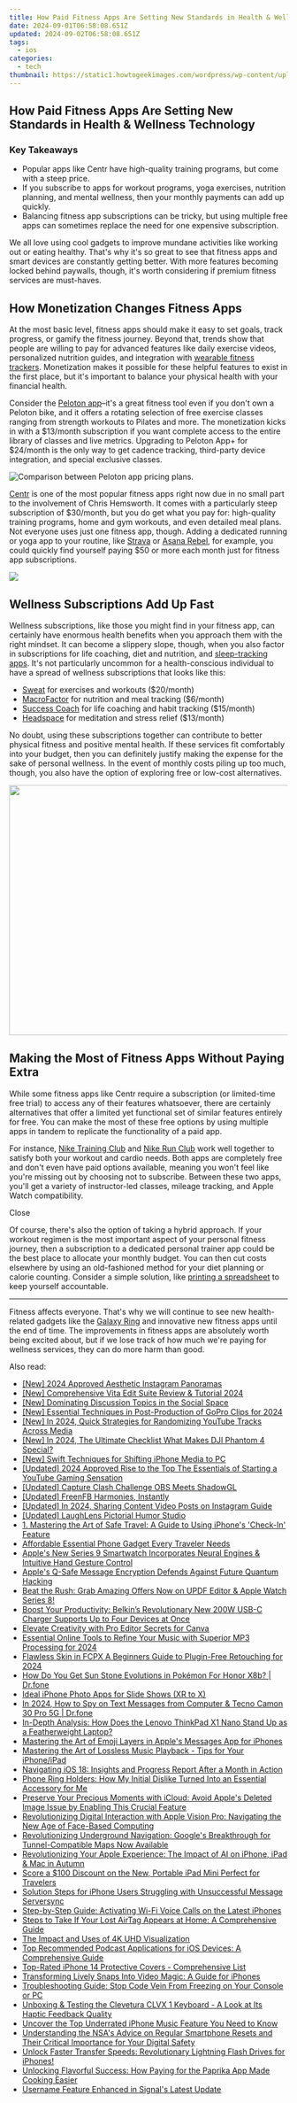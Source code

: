 ```yaml
---
title: How Paid Fitness Apps Are Setting New Standards in Health & Wellness Technology
date: 2024-09-01T06:58:08.651Z
updated: 2024-09-02T06:58:08.651Z
tags:
  - ios
categories:
  - tech
thumbnail: https://static1.howtogeekimages.com/wordpress/wp-content/uploads/2024/08/a-smartphone-with-a-workout-app-and-some-gym-equipment-around-it.jpg
---
```


## How Paid Fitness Apps Are Setting New Standards in Health & Wellness Technology

### Key Takeaways

* Popular apps like Centr have high-quality training programs, but come with a steep price.
* If you subscribe to apps for workout programs, yoga exercises, nutrition planning, and mental wellness, then your monthly payments can add up quickly.
* Balancing fitness app subscriptions can be tricky, but using multiple free apps can sometimes replace the need for one expensive subscription.

 We all love using cool gadgets to improve mundane activities like working out or eating healthy. That's why it's so great to see that fitness apps and smart devices are constantly getting better. With more features becoming locked behind paywalls, though, it's worth considering if premium fitness services are must-haves.

##  How Monetization Changes Fitness Apps

 At the most basic level, fitness apps should make it easy to set goals, track progress, or gamify the fitness journey. Beyond that, trends show that people are willing to pay for advanced features like daily exercise videos, personalized nutrition guides, and integration with [wearable fitness trackers](https://some-techniques.techidaily.com/new-health-advocacy-through-strategic-social-media-plays/). Monetization makes it possible for these helpful features to exist in the first place, but it's important to balance your physical health with your financial health.

 Consider the [Peloton app](https://www.anrdoezrs.net/links/3607085/type/dlg/sid/UUhtgUeUpU2004236/https://play.google.com/store/apps/details?id=com.onepeloton.callisto&hl=en%5FUS)–it's a great fitness tool even if you don't own a Peloton bike, and it offers a rotating selection of free exercise classes ranging from strength workouts to Pilates and more. The monetization kicks in with a $13/month subscription if you want complete access to the entire library of classes and live metrics. Upgrading to Peloton App+ for $24/month is the only way to get cadence tracking, third-party device integration, and special exclusive classes.

![Comparison between Peloton app pricing plans.](https://static1.howtogeekimages.com/wordpress/wp-content/uploads/2024/07/comparison-between-peloton-app-pricing-plans.png) 

[Centr](https://www.anrdoezrs.net/links/3607085/type/dlg/sid/UUhtgUeUpU2004236/https://play.google.com/store/search?q=centr&c=apps&hl=en%5FUS) is one of the most popular fitness apps right now due in no small part to the involvement of Chris Hemsworth. It comes with a particularly steep subscription of $30/month, but you do get what you pay for: high-quality training programs, home and gym workouts, and even detailed meal plans. Not everyone uses just one fitness app, though. Adding a dedicated running or yoga app to your routine, like [Strava](https://www.anrdoezrs.net/links/3607085/type/dlg/sid/UUhtgUeUpU2004236/https://play.google.com/store/search?q=srava&c=apps&hl=en%5FUS) or [Asana Rebel](https://www.anrdoezrs.net/links/3607085/type/dlg/sid/UUhtgUeUpU2004236/https://play.google.com/store/search?q=asana+rebel&c=apps&hl=en%5FUS), for example, you could quickly find yourself paying $50 or more each month just for fitness app subscriptions.

<!-- affiliate ads begin -->
<a href="https://shop.copernic.com/order/checkout.php?PRODS=41033095&QTY=1&AFFILIATE=108875&CART=1"><img src="https://secure.2checkout.com/images/merchant/8d30aa96e72440759f74bd2306c1fa3d/Copernic-2023-Affiliate-728x90-Advanced-3YR.png" border="0"></a>
<!-- affiliate ads end -->
##  Wellness Subscriptions Add Up Fast

 Wellness subscriptions, like those you might find in your fitness app, can certainly have enormous health benefits when you approach them with the right mindset. It can become a slippery slope, though, when you also factor in subscriptions for life coaching, diet and nutrition, and [sleep-tracking apps](https://screen-mirroring-recording.techidaily.com/which-frame-rate-is-ideal-analyzing-benefits-of-30fps-and-60fps-for-2024/). It's not particularly uncommon for a health-conscious individual to have a spread of wellness subscriptions that looks like this:

* [Sweat](https://www.anrdoezrs.net/links/3607085/type/dlg/sid/UUhtgUeUpU2004236/https://play.google.com/store/search?q=sweat&c=apps&hl=en%5FUS) for exercises and workouts ($20/month)
* [MacroFactor](https://www.anrdoezrs.net/links/3607085/type/dlg/sid/UUhtgUeUpU2004236/https://play.google.com/store/search?q=macrofactor&c=apps&hl=en%5FUS) for nutrition and meal tracking ($6/month)
* [Success Coach](https://www.anrdoezrs.net/links/3607085/type/dlg/sid/UUhtgUeUpU2004236/https://play.google.com/store/apps/details?id=com.way4app.successwizard&hl=en%5FUS) for life coaching and habit tracking ($15/month)
* [Headspace](https://www.anrdoezrs.net/links/3607085/type/dlg/sid/UUhtgUeUpU2004236/https://play.google.com/store/search?q=headspace&c=apps&hl=en%5FUS) for meditation and stress relief ($13/month)

 No doubt, using these subscriptions together can contribute to better physical fitness and positive mental health. If these services fit comfortably into your budget, then you can definitely justify making the expense for the sake of personal wellness. In the event of monthly costs piling up too much, though, you also have the option of exploring free or low-cost alternatives.

<!-- affiliate ads begin -->
<a href="https://ukaidot.sjv.io/c/5597632/1793234/19578" target="_top" id="1793234"><img src="//a.impactradius-go.com/display-ad/19578-1793234" border="0" alt="" width="678" height="452"/></a><img height="0" width="0" src="https://imp.pxf.io/i/5597632/1793234/19578" style="position:absolute;visibility:hidden;" border="0" />
<!-- affiliate ads end -->
##  Making the Most of Fitness Apps Without Paying Extra

 While some fitness apps like Centr require a subscription (or limited-time free trial) to access any of their features whatsoever, there are certainly alternatives that offer a limited yet functional set of similar features entirely for free. You can make the most of these free options by using multiple apps in tandem to replicate the functionality of a paid app.

 For instance, [Nike Training Club](https://apps.apple.com/us/app/nike-training-club-wellness/id301521403) and [Nike Run Club](https://apps.apple.com/us/app/nike-run-club-running-coach/id387771637) work well together to satisfy both your workout and cardio needs. Both apps are completely free and don't even have paid options available, meaning you won't feel like you're missing out by choosing not to subscribe. Between these two apps, you'll get a variety of instructor-led classes, mileage tracking, and Apple Watch compatibility.

Close 

 Of course, there's also the option of taking a hybrid approach. If your workout regimen is the most important aspect of your personal fitness journey, then a subscription to a dedicated personal trainer app could be the best place to allocate your monthly budget. You can then cut costs elsewhere by using an old-fashioned method for your diet planning or calorie counting. Consider a simple solution, like [printing a spreadsheet](https://youtube-data.techidaily.com/n-2024-unraveling-the-mystery-of-disappearing-youtube-shorts-thumbnails/) to keep yourself accountable.

---

 Fitness affects everyone. That's why we will continue to see new health-related gadgets like the [Galaxy Ring](https://video-capture.techidaily.com/essential-knowledge-how-io-screen-recorder-works/) and innovative new fitness apps until the end of time. The improvements in fitness apps are absolutely worth being excited about, but if we lose track of how much we're paying for wellness services, they can do more harm than good.

<ins class="adsbygoogle"
     style="display:block"
     data-ad-format="autorelaxed"
     data-ad-client="ca-pub-7571918770474297"
     data-ad-slot="1223367746"></ins>



<ins class="adsbygoogle"
     style="display:block"
     data-ad-client="ca-pub-7571918770474297"
     data-ad-slot="8358498916"
     data-ad-format="auto"
     data-full-width-responsive="true"></ins>

<span class="atpl-alsoreadstyle">Also read:</span>
<div><ul>
<li><a href="https://instagram-video-recordings.techidaily.com/new-2024-approved-aesthetic-instagram-panoramas/"><u>[New] 2024 Approved  Aesthetic Instagram Panoramas</u></a></li>
<li><a href="https://extra-resources.techidaily.com/new-comprehensive-vita-edit-suite-review-and-tutorial-2024/"><u>[New] Comprehensive Vita Edit Suite Review & Tutorial 2024</u></a></li>
<li><a href="https://youtube-videos.techidaily.com/new-dominating-discussion-topics-in-the-social-space/"><u>[New] Dominating Discussion Topics in the Social Space</u></a></li>
<li><a href="https://fox-access.techidaily.com/new-essential-techniques-in-post-production-of-gopro-clips-for-2024/"><u>[New] Essential Techniques in Post-Production of GoPro Clips for 2024</u></a></li>
<li><a href="https://youtube-docs.techidaily.com/n-2024-quick-strategies-for-randomizing-youtube-tracks-across-media/"><u>[New] In 2024, Quick Strategies for Randomizing YouTube Tracks Across Media</u></a></li>
<li><a href="https://fox-links.techidaily.com/new-in-2024-the-ultimate-checklist-what-makes-dji-phantom-4-special/"><u>[New] In 2024, The Ultimate Checklist  What Makes DJI Phantom 4 Special?</u></a></li>
<li><a href="https://some-guidance.techidaily.com/new-swift-techniques-for-shifting-iphone-media-to-pc/"><u>[New] Swift Techniques for Shifting iPhone Media to PC</u></a></li>
<li><a href="https://youtube-sure.techidaily.com/ed-2024-approved-rise-to-the-top-the-essentials-of-starting-a-youtube-gaming-sensation/"><u>[Updated] 2024 Approved  Rise to the Top  The Essentials of Starting a YouTube Gaming Sensation</u></a></li>
<li><a href="https://remote-screen-capture.techidaily.com/updated-capture-clash-challenge-obs-meets-shadowgl/"><u>[Updated] Capture Clash Challenge  OBS Meets ShadowGL</u></a></li>
<li><a href="https://facebook-video-content.techidaily.com/updated-freenfb-harmonies-instantly/"><u>[Updated] FreenFB Harmonies, Instantly</u></a></li>
<li><a href="https://facebook-clips.techidaily.com/updated-in-2024-sharing-content-video-posts-on-instagram-guide/"><u>[Updated] In 2024, Sharing Content  Video Posts on Instagram Guide</u></a></li>
<li><a href="https://extra-approaches.techidaily.com/updated-laughlens-pictorial-humor-studio/"><u>[Updated] LaughLens  Pictorial Humor Studio</u></a></li>
<li><a href="https://os-tips.techidaily.com/1-mastering-the-art-of-safe-travel-a-guide-to-using-iphones-check-in-feature/"><u>1. Mastering the Art of Safe Travel: A Guide to Using iPhone's 'Check-In' Feature</u></a></li>
<li><a href="https://os-tips.techidaily.com/affordable-essential-phone-gadget-every-traveler-needs/"><u>Affordable Essential Phone Gadget Every Traveler Needs</u></a></li>
<li><a href="https://os-tips.techidaily.com/apples-new-series-9-smartwatch-incorporates-neural-engines-and-intuitive-hand-gesture-control/"><u>Apple's New Series 9 Smartwatch Incorporates Neural Engines & Intuitive Hand Gesture Control</u></a></li>
<li><a href="https://os-tips.techidaily.com/apples-q-safe-message-encryption-defends-against-future-quantum-hacking/"><u>Apple's Q-Safe Message Encryption Defends Against Future Quantum Hacking</u></a></li>
<li><a href="https://os-tips.techidaily.com/beat-the-rush-grab-amazing-offers-now-on-updf-editor-and-apple-watch-series-8/"><u>Beat the Rush: Grab Amazing Offers Now on UPDF Editor & Apple Watch Series 8!</u></a></li>
<li><a href="https://os-tips.techidaily.com/boost-your-productivity-belkins-revolutionary-new-200w-usb-c-charger-supports-up-to-four-devices-at-once/"><u>Boost Your Productivity: Belkin’s Revolutionary New 200W USB-C Charger Supports Up to Four Devices at Once</u></a></li>
<li><a href="https://extra-hints.techidaily.com/elevate-creativity-with-pro-editor-secrets-for-canva/"><u>Elevate Creativity with Pro Editor Secrets for Canva</u></a></li>
<li><a href="https://audio-shaping.techidaily.com/essential-online-tools-to-refine-your-music-with-superior-mp3-processing-for-2024/"><u>Essential Online Tools to Refine Your Music with Superior MP3 Processing for 2024</u></a></li>
<li><a href="https://smart-video-creator.techidaily.com/flawless-skin-in-fcpx-a-beginners-guide-to-plugin-free-retouching-for-2024/"><u>Flawless Skin in FCPX A Beginners Guide to Plugin-Free Retouching for 2024</u></a></li>
<li><a href="https://pokemon-go-android.techidaily.com/how-do-you-get-sun-stone-evolutions-in-pokemon-for-honor-x8b-drfone-by-drfone-virtual-android/"><u>How Do You Get Sun Stone Evolutions in Pokémon For Honor X8b? | Dr.fone</u></a></li>
<li><a href="https://extra-information.techidaily.com/ideal-iphone-photo-apps-for-slide-shows-xr-to-x/"><u>Ideal iPhone Photo Apps for Slide Shows (XR to X)</u></a></li>
<li><a href="https://android-location-track.techidaily.com/in-2024-how-to-spy-on-text-messages-from-computer-and-tecno-camon-30-pro-5g-drfone-by-drfone-virtual-android/"><u>In 2024, How to Spy on Text Messages from Computer & Tecno Camon 30 Pro 5G | Dr.fone</u></a></li>
<li><a href="https://buynow-marvelous.techidaily.com/in-depth-analysis-how-does-the-lenovo-thinkpad-x1-nano-stand-up-as-a-featherweight-laptop/"><u>In-Depth Analysis: How Does the Lenovo ThinkPad X1 Nano Stand Up as a Featherweight Laptop?</u></a></li>
<li><a href="https://os-tips.techidaily.com/mastering-the-art-of-emoji-layers-in-apples-messages-app-for-iphones/"><u>Mastering the Art of Emoji Layers in Apple's Messages App for iPhones</u></a></li>
<li><a href="https://os-tips.techidaily.com/mastering-the-art-of-lossless-music-playback-tips-for-your-iphoneipad/"><u>Mastering the Art of Lossless Music Playback - Tips for Your iPhone/iPad</u></a></li>
<li><a href="https://os-tips.techidaily.com/navigating-ios-18-insights-and-progress-report-after-a-month-in-action/"><u>Navigating iOS 18: Insights and Progress Report After a Month in Action</u></a></li>
<li><a href="https://os-tips.techidaily.com/phone-ring-holders-how-my-initial-dislike-turned-into-an-essential-accessory-for-me/"><u>Phone Ring Holders: How My Initial Dislike Turned Into an Essential Accessory for Me</u></a></li>
<li><a href="https://os-tips.techidaily.com/preserve-your-precious-moments-with-icloud-avoid-apples-deleted-image-issue-by-enabling-this-crucial-feature/"><u>Preserve Your Precious Moments with iCloud: Avoid Apple's Deleted Image Issue by Enabling This Crucial Feature</u></a></li>
<li><a href="https://os-tips.techidaily.com/revolutionizing-digital-interaction-with-apple-vision-pro-navigating-the-new-age-of-face-based-computing/"><u>Revolutionizing Digital Interaction with Apple Vision Pro: Navigating the New Age of Face-Based Computing</u></a></li>
<li><a href="https://os-tips.techidaily.com/revolutionizing-underground-navigation-googles-breakthrough-for-tunnel-compatible-maps-now-available/"><u>Revolutionizing Underground Navigation: Google's Breakthrough for Tunnel-Compatible Maps Now Available</u></a></li>
<li><a href="https://os-tips.techidaily.com/revolutionizing-your-apple-experience-the-impact-of-ai-on-iphone-ipad-and-mac-in-autumn/"><u>Revolutionizing Your Apple Experience: The Impact of AI on iPhone, iPad & Mac in Autumn</u></a></li>
<li><a href="https://os-tips.techidaily.com/score-a-100-discount-on-the-new-portable-ipad-mini-perfect-for-travelers/"><u>Score a $100 Discount on the New, Portable iPad Mini Perfect for Travelers</u></a></li>
<li><a href="https://os-tips.techidaily.com/solution-steps-for-iphone-users-struggling-with-unsuccessful-message-serversync/"><u>Solution Steps for iPhone Users Struggling with Unsuccessful Message Serversync</u></a></li>
<li><a href="https://os-tips.techidaily.com/step-by-step-guide-activating-wi-fi-voice-calls-on-the-latest-iphones/"><u>Step-by-Step Guide: Activating Wi-Fi Voice Calls on the Latest iPhones</u></a></li>
<li><a href="https://os-tips.techidaily.com/steps-to-take-if-your-lost-airtag-appears-at-home-a-comprehensive-guide/"><u>Steps to Take If Your Lost AirTag Appears at Home: A Comprehensive Guide</u></a></li>
<li><a href="https://network-issues.techidaily.com/the-impact-and-uses-of-4k-uhd-visualization/"><u>The Impact and Uses of 4K UHD Visualization</u></a></li>
<li><a href="https://os-tips.techidaily.com/top-recommended-podcast-applications-for-ios-devices-a-comprehensive-guide/"><u>Top Recommended Podcast Applications for iOS Devices: A Comprehensive Guide</u></a></li>
<li><a href="https://os-tips.techidaily.com/top-rated-iphone-14-protective-covers-comprehensive-list/"><u>Top-Rated iPhone 14 Protective Covers - Comprehensive List</u></a></li>
<li><a href="https://os-tips.techidaily.com/transforming-lively-snaps-into-video-magic-a-guide-for-iphones/"><u>Transforming Lively Snaps Into Video Magic: A Guide for iPhones</u></a></li>
<li><a href="https://win-answers.techidaily.com/troubleshooting-guide-stop-code-vein-from-freezing-on-your-console-or-pc/"><u>Troubleshooting Guide: Stop Code Vein From Freezing on Your Console or PC</u></a></li>
<li><a href="https://hardware-reviews.techidaily.com/unboxing-and-testing-the-clevetura-clvx-1-keyboard-a-look-at-its-haptic-feedback-quality/"><u>Unboxing & Testing the Clevetura CLVX 1 Keyboard - A Look at Its Haptic Feedback Quality</u></a></li>
<li><a href="https://os-tips.techidaily.com/uncover-the-top-underrated-iphone-music-feature-you-need-to-know/"><u>Uncover the Top Underrated iPhone Music Feature You Need to Know</u></a></li>
<li><a href="https://os-tips.techidaily.com/understanding-the-nsas-advice-on-regular-smartphone-resets-and-their-critical-importance-for-your-digital-safety/"><u>Understanding the NSA's Advice on Regular Smartphone Resets and Their Critical Importance for Your Digital Safety</u></a></li>
<li><a href="https://os-tips.techidaily.com/unlock-faster-transfer-speeds-revolutionary-lightning-flash-drives-for-iphones/"><u>Unlock Faster Transfer Speeds: Revolutionary Lightning Flash Drives for iPhones!</u></a></li>
<li><a href="https://os-tips.techidaily.com/unlocking-flavorful-success-how-paying-for-the-paprika-app-made-cooking-easier/"><u>Unlocking Flavorful Success: How Paying for the Paprika App Made Cooking Easier</u></a></li>
<li><a href="https://os-tips.techidaily.com/username-feature-enhanced-in-signals-latest-update/"><u>Username Feature Enhanced in Signal's Latest Update</u></a></li>
</ul></div>
